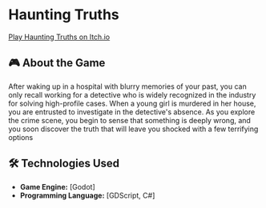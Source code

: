 # Haunting Truths

[Play Haunting Truths on Itch.io](https://andrewl05.itch.io/haunting-truths)

## 🎮 About the Game
After waking up in a hospital with blurry memories of your past, you can only recall working for a detective who is widely recognized in the industry for solving high-profile cases. When a young girl is murdered in her house, you are entrusted to investigate in the detective's absence. As you explore the crime scene, you begin to sense that something is deeply wrong, and you soon discover the truth that will leave you shocked with a few terrifying options

## 🛠 Technologies Used
- **Game Engine:** [Godot]
- **Programming Language:** [GDScript, C#]


